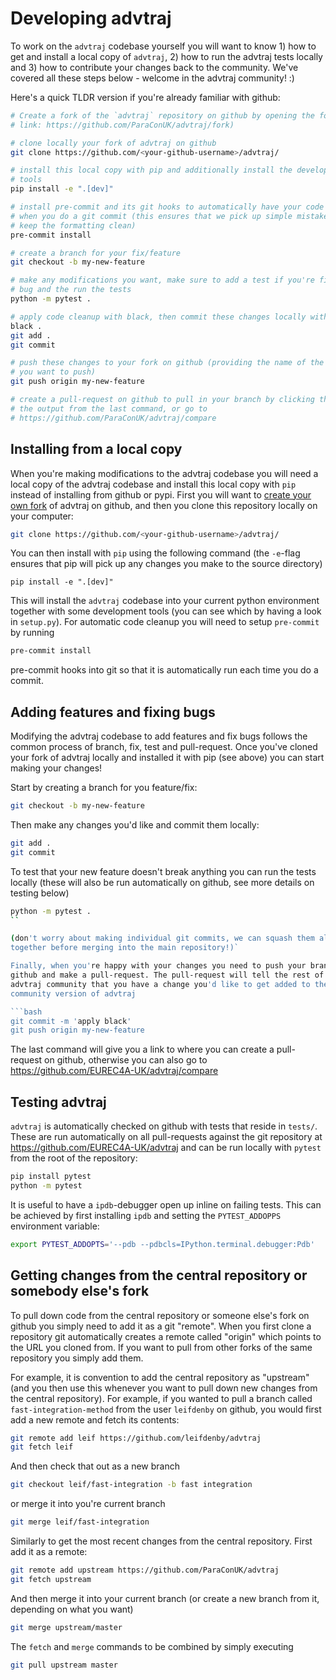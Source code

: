 # Developing advtraj

To work on the `advtraj` codebase yourself you will want to know 1) how to get
and install a local copy of `advtraj`, 2) how to run the advtraj tests locally
and 3) how to contribute your changes back to the community. We've covered all
these steps below - welcome in the advtraj community! :)

Here's a quick TLDR version if you're already familiar with github:

```bash
# Create a fork of the `advtraj` repository on github by opening the following
# link: https://github.com/ParaConUK/advtraj/fork)

# clone locally your fork of advtraj on github
git clone https://github.com/<your-github-username>/advtraj/

# install this local copy with pip and additionally install the development
# tools
pip install -e ".[dev]"

# install pre-commit and its git hooks to automatically have your code linted
# when you do a git commit (this ensures that we pick up simple mistakes and
# keep the formatting clean)
pre-commit install

# create a branch for your fix/feature
git checkout -b my-new-feature

# make any modifications you want, make sure to add a test if you're fixing a
# bug and the run the tests
python -m pytest .

# apply code cleanup with black, then commit these changes locally with git
black .
git add .
git commit

# push these changes to your fork on github (providing the name of the branch
# you want to push)
git push origin my-new-feature

# create a pull-request on github to pull in your branch by clicking the link
# the output from the last command, or go to
# https://github.com/ParaConUK/advtraj/compare
```

## Installing from a local copy

When you're making modifications to the advtraj codebase you will need a local
copy of the advtraj codebase and install this local copy with `pip` instead of
installing from github or pypi. First you will want to [create your own
fork](https://github.com/ParaConUK/advtraj/fork) of advtraj on github, and then
you clone this repository locally on your computer:

```bash
git clone https://github.com/<your-github-username>/advtraj/
```

You can then install with `pip` using the following command (the `-e`-flag
ensures that pip will pick up any changes you make to the source directory)

```
pip install -e ".[dev]"
```

This will install the `advtraj` codebase into your current python environment
together with some development tools (you can see which by having a look in
`setup.py`). For automatic code cleanup you will need to setup `pre-commit` by
running

```bash
pre-commit install
```

pre-commit hooks into git so that it is automatically run each time you do a
commit.


## Adding features and fixing bugs

Modifying the advtraj codebase to add features and fix bugs follows the
common process of branch, fix, test and pull-request. Once you've cloned your
fork of advtraj locally and installed it with pip (see above) you can start
making your changes!

Start by creating a branch for you feature/fix:

```bash
git checkout -b my-new-feature
```

Then make any changes you'd like and commit them locally:

```bash
git add .
git commit
```

To test that your new feature doesn't break anything you can run the tests
locally (these will also be run automatically on github, see more details on
testing below)

```bash
python -m pytest .
``

(don't worry about making individual git commits, we can squash them all
together before merging into the main repository!)`

Finally, when you're happy with your changes you need to push your branch to
github and make a pull-request. The pull-request will tell the rest of the
advtraj community that you have a change you'd like to get added to the
community version of advtraj

```bash
git commit -m 'apply black'
git push origin my-new-feature
```

The last command will give you a link to where you can create a pull-request on
github, otherwise you can also go to
https://github.com/EUREC4A-UK/advtraj/compare


## Testing advtraj

`advtraj` is automatically checked on github with tests that reside in `tests/`.
These are run automatically on all pull-requests against the git
repository at https://github.com/EUREC4A-UK/advtraj and can be run locally
with `pytest` from the root of the repository:

```bash
pip install pytest
python -m pytest
```

It is useful to have a `ipdb`-debugger open up inline on failing
tests. This can be achieved by first installing `ipdb` and setting the
`PYTEST_ADDOPPS` environment variable:

```bash
export PYTEST_ADDOPTS='--pdb --pdbcls=IPython.terminal.debugger:Pdb'
```


## Getting changes from the central repository or somebody else's fork

To pull down code from the central repository or someone else's fork on github
you simply need to add it as a git "remote". When you first clone a repository
git automatically creates a remote called "origin" which points to the URL you
cloned from. If you want to pull from other forks of the same repository you
simply add them.

For example, it is convention to add the central repository as "upstream" (and
you then use this whenever you want to pull down new changes from the central
repository). For example, if you wanted to pull a branch called
`fast-integration-method` from the user `leifdenby` on github, you would first
add a new remote and fetch its contents:

```bash
git remote add leif https://github.com/leifdenby/advtraj
git fetch leif
```

And then check that out as a new branch

```bash
git checkout leif/fast-integration -b fast integration
```

or merge it into you're current branch

```bash
git merge leif/fast-integration
```


Similarly to get the most recent changes from the central repository. First add
it as a remote:

```bash
git remote add upstream https://github.com/ParaConUK/advtraj
git fetch upstream
```

And then merge it into your current branch (or create a new branch from it,
depending on what you want)

```bash
git merge upstream/master
```

The `fetch` and `merge` commands to be combined by simply executing

```bash
git pull upstream master
```
